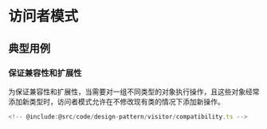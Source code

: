 # 访问者模式

## 典型用例

### 保证兼容性和扩展性

为保证兼容性和扩展性，当需要对一组不同类型的对象执行操作，且这些对象经常添加新类型时，访问者模式允许在不修改现有类的情况下添加新操作。

```ts
<!-- @include:@src/code/design-pattern/visitor/compatibility.ts -->
```
